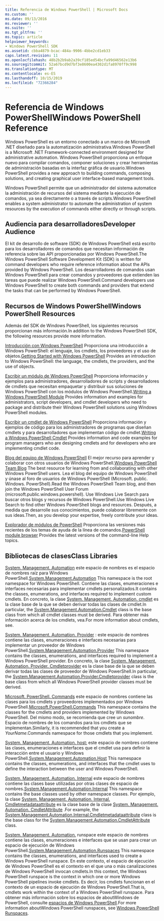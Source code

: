 ```yaml
---
title: Referencia de Windows PowerShell | Microsoft Docs
ms.custom: ''
ms.date: 09/13/2016
ms.reviewer: ''
ms.suite: ''
ms.tgt_pltfrm: ''
ms.topic: article
helpviewer_keywords:
- Windows PowerShell SDK
ms.assetid: cbba4879-bcac-484a-9906-4bbe2cd1eb33
caps.latest.revision: 11
ms.openlocfilehash: 48b2b2b9ab2a39cf185ed54bcfa99d46562e13b6
ms.sourcegitcommit: 52a67bcd9d7bf3e8600ea4302d1fa8970ff9c998
ms.translationtype: MT
ms.contentlocale: es-ES
ms.lasthandoff: 10/15/2019
ms.locfileid: "72366284"
---
```

# <a name="windows-powershell-reference"></a><span data-ttu-id="f5cc2-102">Referencia de Windows PowerShell</span><span class="sxs-lookup"><span data-stu-id="f5cc2-102">Windows PowerShell Reference</span></span>

<span data-ttu-id="f5cc2-103">Windows PowerShell es un entorno conectado a un marco de Microsoft .NET diseñado para la automatización administrativa.</span><span class="sxs-lookup"><span data-stu-id="f5cc2-103">Windows PowerShell is a Microsoft .NET Framework-connected environment designed for administrative automation.</span></span> <span data-ttu-id="f5cc2-104">Windows PowerShell proporciona un enfoque nuevo para compilar comandos, componer soluciones y crear herramientas de administración basadas en la interfaz gráfica de usuario.</span><span class="sxs-lookup"><span data-stu-id="f5cc2-104">Windows PowerShell provides a new approach to building commands, composing solutions, and creating graphical user interface-based management tools.</span></span>

<span data-ttu-id="f5cc2-105">Windows PowerShell permite que un administrador del sistema automatice la administración de recursos del sistema mediante la ejecución de comandos, ya sea directamente o a través de scripts.</span><span class="sxs-lookup"><span data-stu-id="f5cc2-105">Windows PowerShell enables a system administrator to automate the administration of system resources by the execution of commands either directly or through scripts.</span></span>

## <a name="developer-audience"></a><span data-ttu-id="f5cc2-106">Audiencia para desarrolladores</span><span class="sxs-lookup"><span data-stu-id="f5cc2-106">Developer Audience</span></span>

<span data-ttu-id="f5cc2-107">El kit de desarrollo de software (SDK) de Windows PowerShell está escrito para los desarrolladores de comandos que necesitan información de referencia sobre las API proporcionadas por Windows PowerShell.</span><span class="sxs-lookup"><span data-stu-id="f5cc2-107">The Windows PowerShell Software Development Kit (SDK) is written for command developers who require reference information about the APIs provided by Windows PowerShell.</span></span> <span data-ttu-id="f5cc2-108">Los desarrolladores de comandos usan Windows PowerShell para crear comandos y proveedores que extienden las tareas que puede realizar Windows PowerShell.</span><span class="sxs-lookup"><span data-stu-id="f5cc2-108">Command developers use Windows PowerShell to create both commands and providers that extend the tasks that can be performed by Windows PowerShell.</span></span>

## <a name="windows-powershell-resources"></a><span data-ttu-id="f5cc2-109">Recursos de Windows PowerShell</span><span class="sxs-lookup"><span data-stu-id="f5cc2-109">Windows PowerShell Resources</span></span>

<span data-ttu-id="f5cc2-110">Además del SDK de Windows PowerShell, los siguientes recursos proporcionan más información.</span><span class="sxs-lookup"><span data-stu-id="f5cc2-110">In addition to the Windows PowerShell SDK, the following resources provide more information.</span></span>

<span data-ttu-id="f5cc2-111">[Introducción con Windows PowerShell](/powershell/scripting/getting-started/getting-started-with-windows-powershell) Proporciona una introducción a Windows PowerShell: el lenguaje, los cmdlets, los proveedores y el uso de objetos.</span><span class="sxs-lookup"><span data-stu-id="f5cc2-111">[Getting Started with Windows PowerShell](/powershell/scripting/getting-started/getting-started-with-windows-powershell) Provides an introduction to Windows PowerShell: the language, the cmdlets, the providers, and the use of objects.</span></span>

<span data-ttu-id="f5cc2-112">[Escribir un módulo de Windows PowerShell](./module/writing-a-windows-powershell-module.md) Proporciona información y ejemplos para administradores, desarrolladores de scripts y desarrolladores de cmdlets que necesitan empaquetar y distribuir sus soluciones de Windows PowerShell con los módulos de Windows PowerShell.</span><span class="sxs-lookup"><span data-stu-id="f5cc2-112">[Writing a Windows PowerShell Module](./module/writing-a-windows-powershell-module.md) Provides information and examples for administrators, script developers, and cmdlet developers who need to package and distribute their Windows PowerShell solutions using Windows PowerShell modules.</span></span>

<span data-ttu-id="f5cc2-113">[Escribir un cmdlet de Windows PowerShell](./cmdlet/writing-a-windows-powershell-cmdlet.md) Proporciona información y ejemplos de código para los administradores de programas que diseñan cmdlets y para desarrolladores que implementan código de cmdlet.</span><span class="sxs-lookup"><span data-stu-id="f5cc2-113">[Writing a Windows PowerShell Cmdlet](./cmdlet/writing-a-windows-powershell-cmdlet.md) Provides information and code examples for program managers who are designing cmdlets and for developers who are implementing cmdlet code.</span></span>

<span data-ttu-id="f5cc2-114">[Blog del equipo de Windows PowerShell](https://blogs.msdn.microsoft.com/PowerShell/) El mejor recurso para aprender y colaborar con otros usuarios de Windows PowerShell.</span><span class="sxs-lookup"><span data-stu-id="f5cc2-114">[Windows PowerShell Team Blog](https://blogs.msdn.microsoft.com/PowerShell/) The best resource for learning from and collaborating with other Windows PowerShell users.</span></span> <span data-ttu-id="f5cc2-115">Lea el blog del equipo de Windows PowerShell y únase al foro de usuarios de Windows PowerShell (Microsoft. public. Windows. PowerShell).</span><span class="sxs-lookup"><span data-stu-id="f5cc2-115">Read the Windows PowerShell Team blog, and then join the Windows PowerShell User Forum (microsoft.public.windows.powershell).</span></span> <span data-ttu-id="f5cc2-116">Use Windows Live Search para buscar otros blogs y recursos de Windows PowerShell.</span><span class="sxs-lookup"><span data-stu-id="f5cc2-116">Use Windows Live Search to find other Windows PowerShell blogs and resources.</span></span> <span data-ttu-id="f5cc2-117">Después, a medida que desarrolle sus conocimientos, puede colaborar libremente con sus ideas.</span><span class="sxs-lookup"><span data-stu-id="f5cc2-117">Then, as you develop your expertise, freely contribute your ideas.</span></span>

<span data-ttu-id="f5cc2-118">[Explorador de módulos de PowerShell](/powershell/module/) Proporciona las versiones más recientes de los temas de ayuda de la línea de comandos.</span><span class="sxs-lookup"><span data-stu-id="f5cc2-118">[PowerShell module browser](/powershell/module/) Provides the latest versions of the command-line Help topics.</span></span>

## <a name="class-libraries"></a><span data-ttu-id="f5cc2-119">Bibliotecas de clases</span><span class="sxs-lookup"><span data-stu-id="f5cc2-119">Class Libraries</span></span>

<span data-ttu-id="f5cc2-120">[System. Management. Automation](/dotnet/api/System.Management.Automation) este espacio de nombres es el espacio de nombres raíz para Windows PowerShell.</span><span class="sxs-lookup"><span data-stu-id="f5cc2-120">[System.Management.Automation](/dotnet/api/System.Management.Automation) This namespace is the root namespace for Windows PowerShell.</span></span> <span data-ttu-id="f5cc2-121">Contiene las clases, enumeraciones e interfaces necesarias para implementar cmdlets personalizados.</span><span class="sxs-lookup"><span data-stu-id="f5cc2-121">It contains the classes, enumerations, and interfaces required to implement custom cmdlets.</span></span> <span data-ttu-id="f5cc2-122">En concreto, la clase [System. Management. Automation. cmdlet](/dotnet/api/System.Management.Automation.Cmdlet) es la clase base de la que se deben derivar todas las clases de cmdlet.</span><span class="sxs-lookup"><span data-stu-id="f5cc2-122">In particular, the [System.Management.Automation.Cmdlet](/dotnet/api/System.Management.Automation.Cmdlet) class is the base class from which all cmdlet classes must be derived.</span></span> <span data-ttu-id="f5cc2-123">Para obtener más información acerca de los cmdlets, vea.</span><span class="sxs-lookup"><span data-stu-id="f5cc2-123">For more information about cmdlets, see.</span></span>

<span data-ttu-id="f5cc2-124">[System. Management. Automation. Provider](/dotnet/api/System.Management.Automation.Provider) : este espacio de nombres contiene las clases, enumeraciones e interfaces necesarias para implementar un proveedor de Windows PowerShell.</span><span class="sxs-lookup"><span data-stu-id="f5cc2-124">[System.Management.Automation.Provider](/dotnet/api/System.Management.Automation.Provider) This namespace contains the classes, enumerations, and interfaces required to implement a Windows PowerShell provider.</span></span> <span data-ttu-id="f5cc2-125">En concreto, la clase [System. Management. Automation. Provider. Cmdletprovider](/dotnet/api/System.Management.Automation.Provider.CmdletProvider) es la clase base de la que se deben derivar todas las clases de proveedor de Windows PowerShell.</span><span class="sxs-lookup"><span data-stu-id="f5cc2-125">In particular, the [System.Management.Automation.Provider.Cmdletprovider](/dotnet/api/System.Management.Automation.Provider.CmdletProvider) class is the base class from which all Windows PowerShell provider classes must be derived.</span></span>

<span data-ttu-id="f5cc2-126">[Microsoft. PowerShell. Commands](/dotnet/api/Microsoft.PowerShell.Commands) este espacio de nombres contiene las clases para los cmdlets y proveedores implementados por Windows PowerShell.</span><span class="sxs-lookup"><span data-stu-id="f5cc2-126">[Microsoft.PowerShell.Commands](/dotnet/api/Microsoft.PowerShell.Commands) This namespace contains the classes for the cmdlets and providers implemented by Windows PowerShell.</span></span> <span data-ttu-id="f5cc2-127">Del mismo modo, se recomienda que cree un *sunombre*. Espacio de nombres de los comandos para los cmdlets que se implementan.</span><span class="sxs-lookup"><span data-stu-id="f5cc2-127">Similarly, it is recommended that you create a *YourName*.Commands namespace for those cmdlets that you implement.</span></span>

<span data-ttu-id="f5cc2-128">[System. Management. Automation. host:](/dotnet/api/System.Management.Automation.Host) este espacio de nombres contiene las clases, enumeraciones e interfaces que el cmdlet usa para definir la interacción entre el usuario y Windows PowerShell.</span><span class="sxs-lookup"><span data-stu-id="f5cc2-128">[System.Management.Automation.Host](/dotnet/api/System.Management.Automation.Host) This namespace contains the classes, enumerations, and interfaces that the cmdlet uses to define the interaction between the user and Windows PowerShell.</span></span>

<span data-ttu-id="f5cc2-129">[System. Management. Automation. Internal](/dotnet/api/System.Management.Automation.Internal) este espacio de nombres contiene las clases base utilizadas por otras clases de espacio de nombres.</span><span class="sxs-lookup"><span data-stu-id="f5cc2-129">[System.Management.Automation.Internal](/dotnet/api/System.Management.Automation.Internal) This namespace contains the base classes used by other namespace classes.</span></span> <span data-ttu-id="f5cc2-130">Por ejemplo, la clase [System. Management. Automation. Internal. Cmdletmetadataattribute](/dotnet/api/System.Management.Automation.Internal.CmdletMetadataAttribute) es la clase base de la clase [System. Management. Automation. CmdletAttribute](/dotnet/api/System.Management.Automation.CmdletAttribute) .</span><span class="sxs-lookup"><span data-stu-id="f5cc2-130">For example, the [System.Management.Automation.Internal.Cmdletmetadataattribute](/dotnet/api/System.Management.Automation.Internal.CmdletMetadataAttribute) class is the base class for the [System.Management.Automation.CmdletAttribute](/dotnet/api/System.Management.Automation.CmdletAttribute) class.</span></span>

<span data-ttu-id="f5cc2-131">[System. Management. Automation.](/dotnet/api/System.Management.Automation.Runspaces) runspace este espacio de nombres contiene las clases, enumeraciones e interfaces que se usan para crear un espacio de ejecución de Windows PowerShell.</span><span class="sxs-lookup"><span data-stu-id="f5cc2-131">[System.Management.Automation.Runspaces](/dotnet/api/System.Management.Automation.Runspaces) This namespace contains the classes, enumerations, and interfaces used to create a Windows PowerShell runspace.</span></span> <span data-ttu-id="f5cc2-132">En este contexto, el espacio de ejecución de Windows PowerShell es el contexto en el que una o más canalizaciones de Windows PowerShell invocan cmdlets.</span><span class="sxs-lookup"><span data-stu-id="f5cc2-132">In this context, the Windows PowerShell runspace is the context in which one or more Windows PowerShell pipelines invoke cmdlets.</span></span> <span data-ttu-id="f5cc2-133">Es decir, los cmdlets funcionan en el contexto de un espacio de ejecución de Windows PowerShell.</span><span class="sxs-lookup"><span data-stu-id="f5cc2-133">That is, cmdlets work within the context of a Windows PowerShell runspace.</span></span> <span data-ttu-id="f5cc2-134">Para obtener más información sobre los espacios de aboutWindows de PowerShell, consulte [espacios de Windows PowerShell](https://msdn.microsoft.com/en-us/a1582cfe-f06d-4aff-adc6-71f49a860ce9).</span><span class="sxs-lookup"><span data-stu-id="f5cc2-134">For more information aboutWindows PowerShell runspaces, see [Windows PowerShell Runspaces](https://msdn.microsoft.com/en-us/a1582cfe-f06d-4aff-adc6-71f49a860ce9).</span></span>
